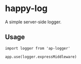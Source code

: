 # happy-log

A simple server-side logger.

## Usage

```
import logger from 'ap-logger'

app.use(logger.expressMiddleware)
```
